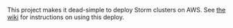 This project makes it dead-simple to deploy Storm clusters on AWS. See [the wiki](https://github.com/nathanmarz/storm-deploy/wiki) for instructions on using this deploy.


